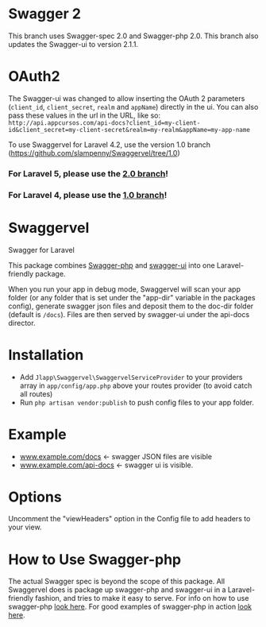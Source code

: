 Swagger 2
=========
This branch uses Swagger-spec 2.0 and Swagger-php 2.0. 
This branch also updates the Swagger-ui to version 2.1.1.

OAuth2
======
The Swagger-ui was changed to allow inserting the OAuth 2 parameters (``client_id``, ``client_secret``, ``realm`` and ``appName``) directly in the ui.
You can also pass these values in the url in the URL, like so:
``http://api.appcursos.com/api-docs?client_id=my-client-id&client_secret=my-client-secret&realm=my-realm&appName=my-app-name``

To use Swaggervel for Laravel 4.2, use the version 1.0 branch (https://github.com/slampenny/Swaggervel/tree/1.0)

 
### For Laravel 5, please use the [2.0 branch](https://github.com/slampenny/Swaggervel/tree/2.0)!
### For Laravel 4, please use the [1.0 branch](https://github.com/slampenny/Swaggervel/tree/1.0)!

Swaggervel
==========

Swagger for Laravel

This package combines [Swagger-php](https://github.com/zircote/swagger-php) and [swagger-ui](https://github.com/wordnik/swagger-ui) into one Laravel-friendly package.

When you run your app in debug mode, Swaggervel will scan your app folder (or any folder that is set under the "app-dir" variable in the packages config), generate swagger json files and deposit them to the doc-dir folder (default is `/docs`). Files are then served by swagger-ui under the api-docs director.

Installation
============

- Add `Jlapp\Swaggervel\SwaggervelServiceProvider` to your providers array in `app/config/app.php` above your routes provider (to avoid catch all routes)
- Run `php artisan vendor:publish` to push config files to your app folder.

Example
=======
- www.example.com/docs  <- swagger JSON files are visible
- www.example.com/api-docs <- swagger ui is visible.

Options
=======
Uncomment the "viewHeaders" option in the Config file to add headers to your view.

How to Use Swagger-php
======================
The actual Swagger spec is beyond the scope of this package. All Swaggervel does is package up swagger-php and swagger-ui in a Laravel-friendly fashion, and tries to make it easy to serve. For info on how to use swagger-php [look here](http://zircote.com/swagger-php/). For good examples of swagger-php in action [look here](https://github.com/zircote/swagger-php/tree/master/Examples/petstore.swagger.io).
